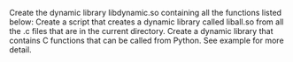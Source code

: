 Create the dynamic library libdynamic.so containing all the functions listed below:
Create a script that creates a dynamic library called liball.so from all the .c files that are in the current directory.
Create a dynamic library that contains C functions that can be called from Python. See example for more detail.
